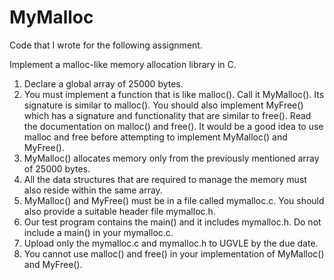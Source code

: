 # MyMalloc

Code that I wrote for the following assignment.

Implement a malloc-like memory allocation library in C.
1. Declare a global array of 25000 bytes.
2. You must implement a function that is like malloc(). Call it MyMalloc(). Its signature is similar to malloc(). You should also implement MyFree()
which has a signature and functionality that are similar to free(). Read the documentation on malloc() and free(). It would be a good idea to use
malloc and free before attempting to implement MyMalloc() and MyFree().
3. MyMalloc() allocates memory only from the previously mentioned array of 25000 bytes.
4. All the data structures that are required to manage the memory must also reside within the same array.
5. MyMalloc() and MyFree() must be in a file called mymalloc.c. You should also provide a suitable header file mymalloc.h.
6. Our test program contains the main() and it includes mymalloc.h. Do not include a main() in your mymalloc.c.
7. Upload only the mymalloc.c and mymalloc.h to UGVLE by the due date.
8. You cannot use malloc() and free() in your implementation of MyMalloc() and MyFree().
